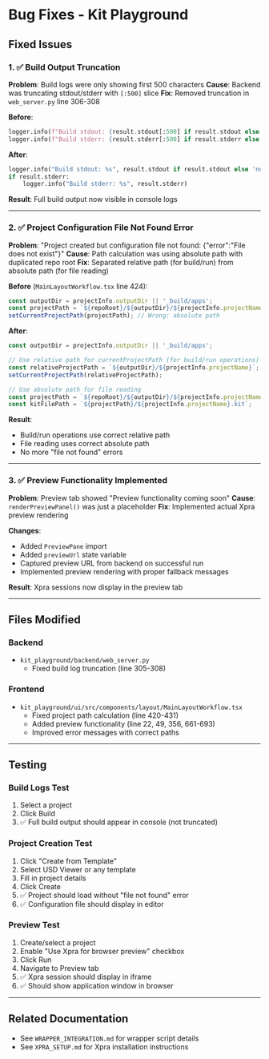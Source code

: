 # Bug Fixes - Kit Playground

## Fixed Issues

### 1. ✅ Build Output Truncation
**Problem**: Build logs were only showing first 500 characters
**Cause**: Backend was truncating stdout/stderr with `[:500]` slice
**Fix**: Removed truncation in `web_server.py` line 306-308

**Before**:
```python
logger.info(f"Build stdout: {result.stdout[:500] if result.stdout else 'none'}")
logger.info(f"Build stderr: {result.stderr[:500] if result.stderr else 'none'}")
```

**After**:
```python
logger.info("Build stdout: %s", result.stdout if result.stdout else 'none')
if result.stderr:
    logger.info("Build stderr: %s", result.stderr)
```

**Result**: Full build output now visible in console logs

---

### 2. ✅ Project Configuration File Not Found Error
**Problem**: "Project created but configuration file not found: {"error":"File does not exist"}"
**Cause**: Path calculation was using absolute path with duplicated repo root
**Fix**: Separated relative path (for build/run) from absolute path (for file reading)

**Before** (`MainLayoutWorkflow.tsx` line 424):
```typescript
const outputDir = projectInfo.outputDir || '_build/apps';
const projectPath = `${repoRoot}/${outputDir}/${projectInfo.projectName}`;
setCurrentProjectPath(projectPath); // Wrong: absolute path
```

**After**:
```typescript
const outputDir = projectInfo.outputDir || '_build/apps';

// Use relative path for currentProjectPath (for build/run operations)
const relativeProjectPath = `${outputDir}/${projectInfo.projectName}`;
setCurrentProjectPath(relativeProjectPath);

// Use absolute path for file reading
const projectPath = `${repoRoot}/${outputDir}/${projectInfo.projectName}`;
const kitFilePath = `${projectPath}/${projectInfo.projectName}.kit`;
```

**Result**:
- Build/run operations use correct relative path
- File reading uses correct absolute path
- No more "file not found" errors

---

### 3. ✅ Preview Functionality Implemented
**Problem**: Preview tab showed "Preview functionality coming soon"
**Cause**: `renderPreviewPanel()` was just a placeholder
**Fix**: Implemented actual Xpra preview rendering

**Changes**:
- Added `PreviewPane` import
- Added `previewUrl` state variable
- Captured preview URL from backend on successful run
- Implemented preview rendering with proper fallback messages

**Result**: Xpra sessions now display in the preview tab

---

## Files Modified

### Backend
- `kit_playground/backend/web_server.py`
  - Fixed build log truncation (line 305-308)

### Frontend
- `kit_playground/ui/src/components/layout/MainLayoutWorkflow.tsx`
  - Fixed project path calculation (line 420-431)
  - Added preview functionality (line 22, 49, 356, 661-693)
  - Improved error messages with correct paths

---

## Testing

### Build Logs Test
1. Select a project
2. Click Build
3. ✅ Full build output should appear in console (not truncated)

### Project Creation Test
1. Click "Create from Template"
2. Select USD Viewer or any template
3. Fill in project details
4. Click Create
5. ✅ Project should load without "file not found" error
6. ✅ Configuration file should display in editor

### Preview Test
1. Create/select a project
2. Enable "Use Xpra for browser preview" checkbox
3. Click Run
4. Navigate to Preview tab
5. ✅ Xpra session should display in iframe
6. ✅ Should show application window in browser

---

## Related Documentation
- See `WRAPPER_INTEGRATION.md` for wrapper script details
- See `XPRA_SETUP.md` for Xpra installation instructions
